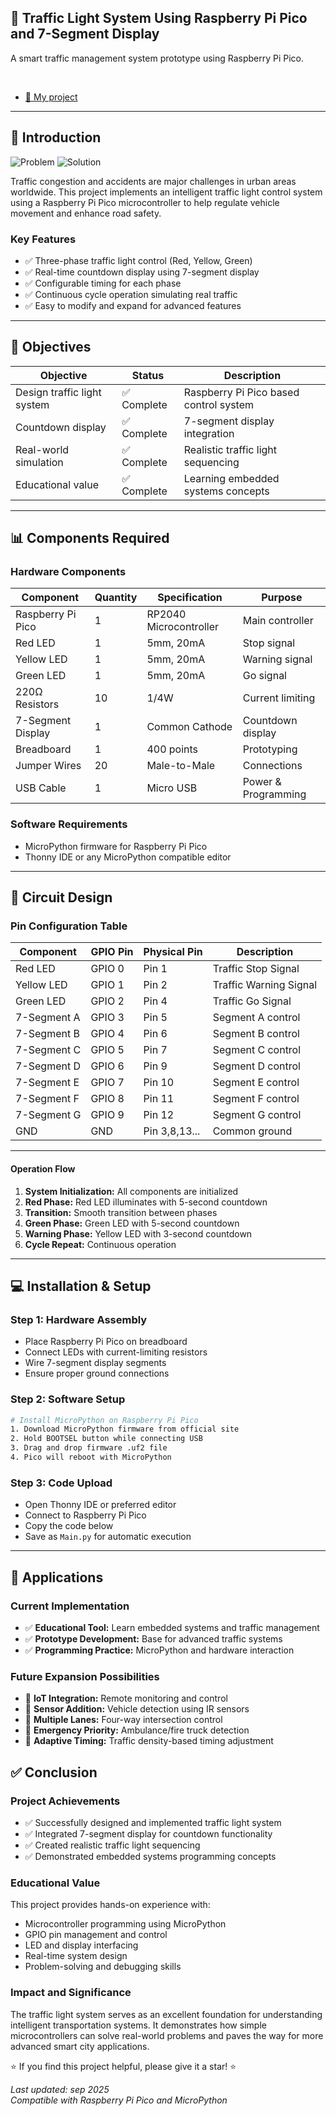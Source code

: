 ## 🚦 Traffic Light System Using Raspberry Pi Pico and 7-Segment Display

A smart traffic management system prototype using Raspberry Pi Pico.

<br>

- [🔗
My project](https://wokwi.com/projects/436559267534476289)

---


## 🚦 Introduction

![Problem](https://img.shields.io/badge/Problem-Traffic%20Congestion-red)
![Solution](https://img.shields.io/badge/Solution-Smart%20Lights-green)

Traffic congestion and accidents are major challenges in urban areas worldwide. This project implements an intelligent traffic light control system using a Raspberry Pi Pico microcontroller to help regulate vehicle movement and enhance road safety.

### Key Features

- ✅ Three-phase traffic light control (Red, Yellow, Green)
- ✅ Real-time countdown display using 7-segment display
- ✅ Configurable timing for each phase
- ✅ Continuous cycle operation simulating real traffic
- ✅ Easy to modify and expand for advanced features

---

## 🎯 Objectives

| Objective                | Status    | Description                               |
|--------------------------|-----------|-------------------------------------------|
| Design traffic light system | ✅ Complete | Raspberry Pi Pico based control system     |
| Countdown display        | ✅ Complete | 7-segment display integration             |
| Real-world simulation    | ✅ Complete | Realistic traffic light sequencing        |
| Educational value        | ✅ Complete | Learning embedded systems concepts        |

---

## 📊 Components Required

### Hardware Components

| Component          | Quantity | Specification         | Purpose           |
|--------------------|----------|----------------------|-------------------|
| Raspberry Pi Pico  | 1        | RP2040 Microcontroller | Main controller  |
| Red LED            | 1        | 5mm, 20mA            | Stop signal       |
| Yellow LED         | 1        | 5mm, 20mA            | Warning signal    |
| Green LED          | 1        | 5mm, 20mA            | Go signal         |
| 220Ω Resistors     | 10       | 1/4W                 | Current limiting  |
| 7-Segment Display  | 1        | Common Cathode       | Countdown display |
| Breadboard         | 1        | 400 points           | Prototyping       |
| Jumper Wires       | 20       | Male-to-Male         | Connections       |
| USB Cable          | 1        | Micro USB            | Power & Programming |

### Software Requirements

- MicroPython firmware for Raspberry Pi Pico
- Thonny IDE or any MicroPython compatible editor

---

## 🔌 Circuit Design

### Pin Configuration Table

| Component         | GPIO Pin | Physical Pin | Description                |
|-------------------|----------|--------------|----------------------------|
| Red LED           | GPIO 0   | Pin 1        | Traffic Stop Signal        |
| Yellow LED        | GPIO 1   | Pin 2        | Traffic Warning Signal     |
| Green LED         | GPIO 2   | Pin 4        | Traffic Go Signal          |
| 7-Segment A       | GPIO 3   | Pin 5        | Segment A control          |
| 7-Segment B       | GPIO 4   | Pin 6        | Segment B control          |
| 7-Segment C       | GPIO 5   | Pin 7        | Segment C control          |
| 7-Segment D       | GPIO 6   | Pin 9        | Segment D control          |
| 7-Segment E       | GPIO 7   | Pin 10       | Segment E control          |
| 7-Segment F       | GPIO 8   | Pin 11       | Segment F control          |
| 7-Segment G       | GPIO 9   | Pin 12       | Segment G control          |
| GND               | GND      | Pin 3,8,13...| Common ground              |

***

#### Operation Flow

1. **System Initialization:** All components are initialized
2. **Red Phase:** Red LED illuminates with 5-second countdown
3. **Transition:** Smooth transition between phases
4. **Green Phase:** Green LED with 5-second countdown
5. **Warning Phase:** Yellow LED with 3-second countdown
6. **Cycle Repeat:** Continuous operation

---

## 💻 Installation & Setup

### Step 1: Hardware Assembly

- Place Raspberry Pi Pico on breadboard
- Connect LEDs with current-limiting resistors
- Wire 7-segment display segments
- Ensure proper ground connections

### Step 2: Software Setup

```bash
# Install MicroPython on Raspberry Pi Pico
1. Download MicroPython firmware from official site
2. Hold BOOTSEL button while connecting USB
3. Drag and drop firmware .uf2 file
4. Pico will reboot with MicroPython
```

### Step 3: Code Upload

- Open Thonny IDE or preferred editor
- Connect to Raspberry Pi Pico
- Copy the code below
- Save as `Main.py` for automatic execution

---

## 🌟 Applications

### Current Implementation

- ✅ **Educational Tool:** Learn embedded systems and traffic management
- ✅ **Prototype Development:** Base for advanced traffic systems
- ✅ **Programming Practice:** MicroPython and hardware interaction

### Future Expansion Possibilities

- 🚀 **IoT Integration:** Remote monitoring and control
- 🚀 **Sensor Addition:** Vehicle detection using IR sensors
- 🚀 **Multiple Lanes:** Four-way intersection control
- 🚀 **Emergency Priority:** Ambulance/fire truck detection
- 🚀 **Adaptive Timing:** Traffic density-based timing adjustment



## ✅ Conclusion

### Project Achievements

- ✅ Successfully designed and implemented traffic light system
- ✅ Integrated 7-segment display for countdown functionality
- ✅ Created realistic traffic light sequencing
- ✅ Demonstrated embedded systems programming concepts

### Educational Value

This project provides hands-on experience with:

- Microcontroller programming using MicroPython
- GPIO pin management and control
- LED and display interfacing
- Real-time system design
- Problem-solving and debugging skills

### Impact and Significance

The traffic light system serves as an excellent foundation for understanding intelligent transportation systems. It demonstrates how simple microcontrollers can solve real-world problems and paves the way for more advanced smart city applications.



⭐ If you find this project helpful, please give it a star! ⭐


_Last updated: sep 2025_  
_Compatible with Raspberry Pi Pico and MicroPython_